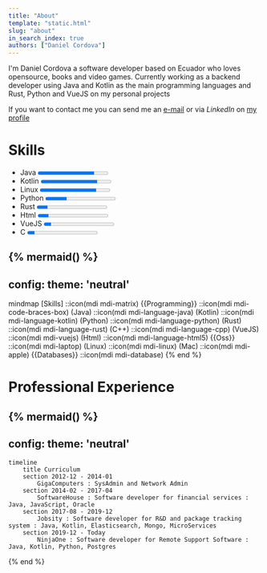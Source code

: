 ```yaml
---
title: "About"
template: "static.html"
slug: "about"
in_search_index: true
authors: ["Daniel Cordova"]
---
```


I'm Daniel Cordova a software developer based on Ecuador who loves opensource, books and video games.
Currently working as a backend developer using Java and Kotlin as the main programming languages and Rust, Python and VueJS on my personal projects

If you want to contact me you can send me an [e-mail](mailto:daniel.cordova@nano-bytes.com) or via  *LinkedIn* on [my profile](https://www.linkedin.com/in/danielcordovaa)

# Skills

- Java <progress class="progress is-small is-info" value="80" max="100">80%</progress>
- Kotlin <progress class="progress is-small is-info" value="80" max="100">80%</progress>
- Linux <progress class="progress is-small is-info" value="80" max="100">80%</progress>
- Python <progress class="progress is-small is-info" value="30" max="100">30%</progress>
- Rust <progress class="progress is-small is-info" value="15" max="100">15%</progress>
- Html <progress class="progress is-small is-info" value="15" max="100">15%</progress>
- VueJS <progress class="progress is-small is-info" value="10" max="100">10%</progress>
- C <progress class="progress is-small is-info" value="10" max="100">10%</progress>

{% mermaid() %}
---
config:
  theme: 'neutral'
---
mindmap
    [Skills]
    ::icon(mdi mdi-matrix)
        {{Programming}}
        ::icon(mdi mdi-code-braces-box)
            (Java)
            ::icon(mdi mdi-language-java)
            (Kotlin)
            ::icon(mdi mdi-language-kotlin)
            (Python)
            ::icon(mdi mdi-language-python)
            (Rust)
            ::icon(mdi mdi-language-rust)
            (C++)
            ::icon(mdi mdi-language-cpp)
            (VueJS)
            ::icon(mdi mdi-vuejs)
            (Html)
            ::icon(mdi mdi-language-html5)
        {{Oss}}
        ::icon(mdi mdi-laptop)
            (Linux)
            ::icon(mdi mdi-linux)
            (Mac)
            ::icon(mdi mdi-apple)
        {{Databases}}
        ::icon(mdi mdi-database)
{% end %}

# Professional Experience

{% mermaid() %}
---
config:
  theme: 'neutral'
---
    timeline
        title Curriculum
        section 2012-12 - 2014-01
            GigaComputers : SysAdmin and Network Admin
        section 2014-02 - 2017-04
            SoftwareHouse : Software developer for financial services : Java, JavaScript, Oracle
        section 2017-08 - 2019-12
            Jobsity : Software developer for R&D and package tracking system : Java, Kotlin, Elasticsearch, Mongo, MicroServices
        section 2019-12 - Today
            NinjaOne : Software developer for Remote Support Software : Java, Kotlin, Python, Postgres
{% end %}
